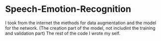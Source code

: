 # Speech-Emotion-Recognition

I took from the internet the methods for data augmentation and the model for the network. (The creation part of the model, not includint the training and validation part)
The rest of the code I wrote my self.

